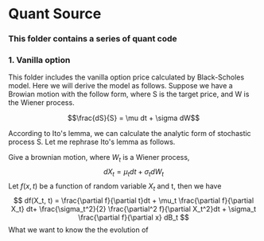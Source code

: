 # Quant Source

### This folder contains a series of quant code

### **1. Vanilla option**

This folder includes the vanilla option price calculated by Black-Scholes model.
Here we will derive the model as follows.
Suppose we have a Browian motion with the follow form, where S is the target price, and W is the Wiener process. 

$$\frac{dS}{S} = \mu dt + \sigma dW$$

According to Ito's lemma, we can calculate the analytic form of stochastic process S. Let me rephrase Ito's lemma as follows.

Give a brownian motion, where $W_t$ is a Wiener process,
$$ dX_t = \mu_t dt + \sigma_t dW_t$$
Let $f(x, t)$ be a function of random variable $X_t$ and t, then we have
$$ df(X_t, t) = \frac{\partial f}{\partial t}dt + 
	\mu_t \frac{\partial f}{\partial X_t} dt+ 
	\frac{\sigma_t^2}{2} \frac{\partial^2 f}{\partial X_t^2}dt +   
	\sigma_t \frac{\partial f}{\partial x} dB_t $$
What we want to know the the evolution of 